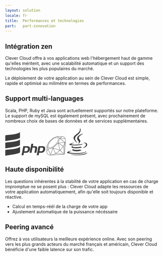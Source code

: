 ```yaml
---
layout: solution
locale: fr
title:  Performances et technologies
part:   part-innovation
---
```

<div id="part-by-cc" class="full-bg">
   <div class="container">
      <div class="span5">
      <h2>Intégration zen</h2>
      <div class="row">
         <div class="span4">
            <p>
               Clever Cloud offre à vos applications web l'hébergement haut de gamme qu'elles méritent, avec une scalabilité automatique et un support des technologies les plus populaires du marché.
		   </p>
		   <p>
				Le déploiement de votre application au sein de Clever Cloud est simple, rapide et optimisé au milimètre en termes de performances.
		   </p>
         </div>
      </div>
      </div>
   </div>
</div>
<div id="part-code-as-you-are" class="full-bg">
   <div class="container">
      <div class="span5">
         <div class="row">
            <div class="span5 offset7">
               <h2>Support multi-languages</h2>
               <p>
                  Scala, PHP, Ruby et Java sont actuellement supportés sur notre
                  plateforme. Le support de mySQL est également présent, avec prochainement de nombreux choix de bases de données et de services supplémentaires.
               </p>
               <div id="lang-display">
                  <img src="/img/technos/scala-logo.png" alt="scala" />
                  <img src="/img/technos/php-logo.png" alt="php" />
                  <img src="/img/technos/ruby-logo.png" alt="ruby" />
                  <img src="/img/technos/java-logo.png" alt="java" />
               </div>
            </div>
         </div>
      </div>
   </div>
</div>
<div id="part-scalable-as-hell" class="full-bg">
   <div class="container">
      <div class="span4">
         <h2>Haute disponibilité</h2>
         <div class="row">
            <div class="span4">
               <p>
                  Les questions inhérentes à la stabilité de votre application en cas de charge impromptue ne se posent plus : Clever Cloud adapte les ressources de votre application automatiquement, afin qu'elle soit toujours disponible et réactive.
               </p>
               <ul>
                  <li>Calcul en temps-réél de la charge de votre app</li>
				  <li>Ajustement automatique de la puissance nécéssaire</li>
               </ul>
            </div>
         </div>
      </div>
   </div>
</div>
<div id="part-peering" class="full-bg">
   <div class="container">
      <div class="span5">
         <div class="row">
            <div class="span4 offset8">
               <h2>Peering avancé</h2>
               <p>
                  Offrez à vos utilisateurs la meilleure expérience online. Avec son peering vers les plus grands acteurs du marché français et américain, Clever Cloud bénéficie d'une faible latence sur son trafic.
               </p>
            </div>
         </div>
      </div>
   </div>
</div>
